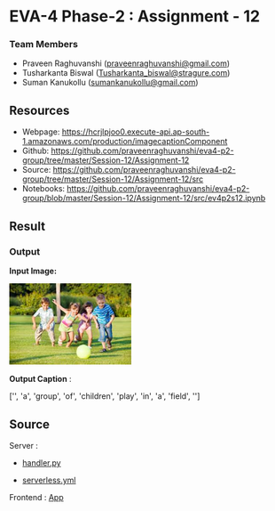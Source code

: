 # EVA-4 Phase-2 : Assignment - 12

### Team Members

- Praveen Raghuvanshi (praveenraghuvanshi@gmail.com)
- Tusharkanta Biswal (Tusharkanta_biswal@stragure.com)
- Suman Kanukollu (sumankanukollu@gmail.com)

## Resources

- Webpage: https://hcrjlpjoo0.execute-api.ap-south-1.amazonaws.com/production/imagecaptionComponent
- Github: https://github.com/praveenraghuvanshi/eva4-p2-group/tree/master/Session-12/Assignment-12
- Source: https://github.com/praveenraghuvanshi/eva4-p2-group/tree/master/Session-12/Assignment-12/src
- Notebooks: https://github.com/praveenraghuvanshi/eva4-p2-group/blob/master/Session-12/Assignment-12/src/ev4p2s12.ipynb

## Result

### Output

**Input Image:** 

<img src="assets\playing-kids.png" alt="Translated Result" style="zoom:80%;" />

**Output Caption** : 

['<start>', 'a', 'group', 'of', 'children', 'play', 'in', 'a', 'field', '<end>']



## Source

Server : 

- [handler.py](src/serverless/handler.py)

- [serverless.yml](src/serverless/serverless.yml)

Frontend : [App](src/ui)
